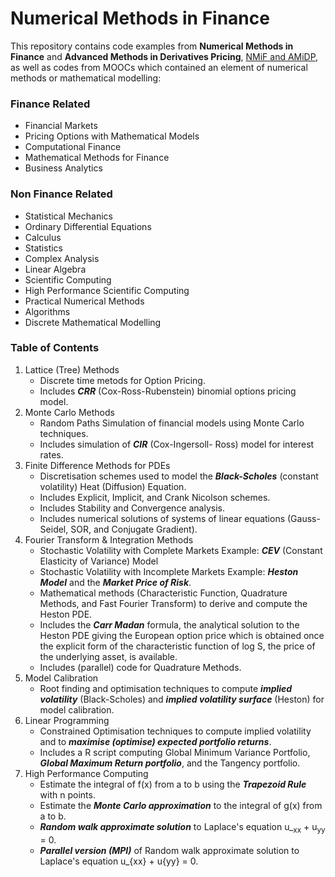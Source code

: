 # Numerical Methods in Finance
This repository contains code examples from **Numerical Methods in Finance** and **Advanced Methods in Derivatives Pricing**, [NMiF and  AMiDP](https://wwwf.imperial.ac.uk/~ajacquie/), as well as codes from MOOCs which contained an element of numerical methods or mathematical modelling:

### Finance Related
* Financial Markets
* Pricing Options with Mathematical Models
* Computational Finance
* Mathematical Methods for Finance
* Business Analytics

### Non Finance Related
* Statistical Mechanics
* Ordinary Differential Equations
* Calculus
* Statistics
* Complex Analysis
* Linear Algebra
* Scientific Computing
* High Performance Scientific Computing 
* Practical Numerical Methods
* Algorithms
* Discrete Mathematical Modelling

### Table of Contents
1. Lattice (Tree) Methods
   * Discrete time metods for Option Pricing.
   * Includes **_CRR_** (Cox-Ross-Rubenstein) binomial options pricing model.
2. Monte Carlo Methods
   * Random Paths Simulation of financial models using Monte Carlo techniques.
   * Includes simulation of **_CIR_** (Cox-Ingersoll- Ross) model for interest rates.
3. Finite Difference Methods for PDEs
   * Discretisation schemes used to model the **_Black-Scholes_** (constant volatility) Heat (Diffusion) Equation.
   * Includes Explicit, Implicit, and Crank Nicolson schemes.
   * Includes Stability and Convergence analysis.
   * Includes numerical solutions of systems of linear equations (Gauss-Seidel, SOR, and Conjugate Gradient).
4. Fourier Transform & Integration Methods
   * Stochastic Volatility with Complete Markets Example: **_CEV_** (Constant Elasticity of Variance) Model
   * Stochastic Volatility with Incomplete Markets Example: **_Heston Model_** and the **_Market Price of Risk_**.
   * Mathematical methods (Characteristic Function, Quadrature Methods, and Fast Fourier Transform) to derive and compute the Heston PDE.
   * Includes the **_Carr Madan_** formula, the analytical solution to the Heston PDE giving the European option price which is obtained once the explicit form of the characteristic function of log S, the price of the underlying asset, is available.
   * Includes (parallel) code for Quadrature Methods.
5. Model Calibration
   * Root finding and optimisation techniques to compute **_implied volatility_** (Black-Scholes) and **_implied volatility surface_** (Heston) for model calibration.
6. Linear Programming
   * Constrained Optimisation techniques to compute implied volatility and to **_maximise (optimise) expected portfolio returns_**.
   * Includes a R script computing Global Minimum Variance Portfolio, **_Global Maximum Return portfolio_**, and the Tangency portfolio.
7. High Performance Computing
   * Estimate the integral of f(x) from a to b using the **_Trapezoid Rule_** with n points.
   * Estimate the  **_Monte Carlo approximation_** to the integral of g(x) from a to b.
   * **_Random walk approximate solution_** to Laplace's equation u_<sub>xx</sub> + u<sub>yy</sub> = 0.
   * **_Parallel version (MPI)_** of Random walk approximate solution to Laplace's equation u_{xx} + u{yy} = 0.


